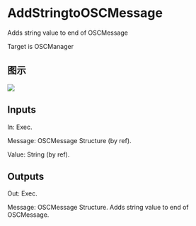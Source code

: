 # AddStringtoOSCMessage

Adds string value to end of OSCMessage

Target is OSCManager

## 图示

![]($-20221218-18051369.png)

## Inputs

In: Exec.

Message: OSCMessage Structure (by ref).

Value: String (by ref).  

## Outputs

Out: Exec.

Message: OSCMessage Structure. Adds string value to end of OSCMessage.

